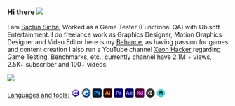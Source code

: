 ### Hi there <img height="20" src="https://raw.githubusercontent.com/MartinHeinz/MartinHeinz/master/wave.gif">

I am [Sachin Sinha](https://www.linkedin.com/in/sachin-sinha-3baab2164/), Worked as a Game Tester (Functional QA) with Ubisoft Entertainment. I do freelance work as Graphics Designer, Motion Graphics Designer and Video Editor here is my [Behance](https://www.behance.net/sachinsinha1), as having passion for games and content creation I also run a YouTube channel [Xeon Hacker](https://www.youtube.com/channel/UC8sjOWdFW8lUfu0NLIjEsCg) regarding Game Testing, Benchmarks, etc., currently channel have 2.1M + views, 2.5K+ subscriber and 100+ videos.

<a href="https://github.com/antonkomarev/github-profile-views-counter">
    <img src="https://komarev.com/ghpvc/?username=sachinsinha1&style=flat-square">

Languages and tools:
<code><img height="20" src="https://github.com/sachinsinha1/sachinsinha1/blob/main/images/c-logo-icon-18.png"></code>
<code><img height="20" src="https://github.com/sachinsinha1/sachinsinha1/blob/main/images/c.png"></code>
<code><img height="20" src="https://github.com/sachinsinha1/sachinsinha1/blob/main/images/Adobe_Photoshop_CC_icon.svg.png"></code>
<code><img height="20" src="https://github.com/sachinsinha1/sachinsinha1/blob/main/images/Adobe_Illustrator_CC_icon.svg.png"></code>
<code><img height="20" src="https://github.com/sachinsinha1/sachinsinha1/blob/main/images/Adobe_Premiere_Pro_CC_icon.svg.png"></code>
<code><img height="20" src="https://github.com/sachinsinha1/sachinsinha1/blob/main/images/download.png"></code>
<code><img height="20" src="https://github.com/sachinsinha1/sachinsinha1/blob/main/images/download%20(1).png"></code>
<code><img height="20" src="https://github.com/sachinsinha1/sachinsinha1/blob/main/images/1515762.png"></code>
<code><img height="20" src="https://github.com/sachinsinha1/sachinsinha1/blob/main/images/maya_103816.png"></code>
